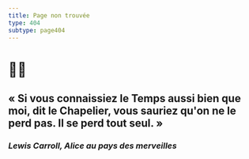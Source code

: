 ```yaml
---
title: Page non trouvée
type: 404
subtype: page404
---
```

# 🐰⏰
## «  Si vous connaissiez le Temps aussi bien que moi, dit le Chapelier, vous sauriez qu'on ne le perd pas. Il se perd tout seul. »
### *Lewis Carroll, Alice au pays des merveilles*
